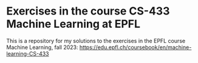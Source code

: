 # Exercises in the course CS-433 Machine Learning at EPFL

This is a repository for my solutions to the exercises in the EPFL course Machine Learning, fall 2023: https://edu.epfl.ch/coursebook/en/machine-learning-CS-433
